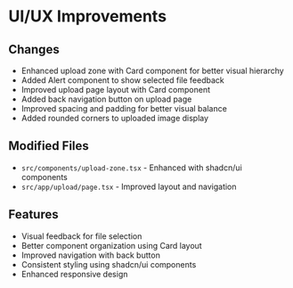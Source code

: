 # UI/UX Improvements

## Changes
- Enhanced upload zone with Card component for better visual hierarchy
- Added Alert component to show selected file feedback
- Improved upload page layout with Card component
- Added back navigation button on upload page
- Improved spacing and padding for better visual balance
- Added rounded corners to uploaded image display

## Modified Files
- `src/components/upload-zone.tsx` - Enhanced with shadcn/ui components
- `src/app/upload/page.tsx` - Improved layout and navigation

## Features
- Visual feedback for file selection
- Better component organization using Card layout
- Improved navigation with back button
- Consistent styling using shadcn/ui components
- Enhanced responsive design
